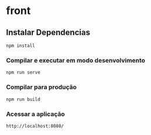 # front

## Instalar Dependencias
```
npm install
```

### Compilar e executar em modo desenvolvimento
```
npm run serve
```

### Compilar para produção
```
npm run build
```

### Acessar a aplicação

```
http://localhost:8080/
```